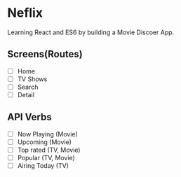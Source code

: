 # Neflix

Learning React and ES6 by building a Movie Discoer App.

## Screens(Routes)

- [ ] Home
- [ ] TV Shows
- [ ] Search
- [ ] Detail

## API Verbs

- [ ] Now Playing (Movie)
- [ ] Upcoming (Movie)
- [ ] Top rated (TV, Movie)
- [ ] Popular (TV, Movie)
- [ ] Airing Today (TV)
